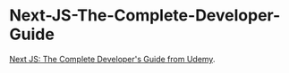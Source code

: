 # Next-JS-The-Complete-Developer-Guide

[Next JS: The Complete Developer's Guide from Udemy](https://www.udemy.com/course/next-js-the-complete-developers-guide/).
